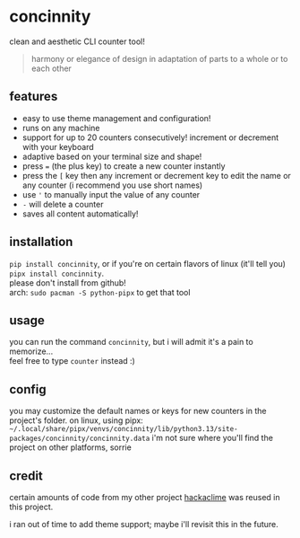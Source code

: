 # concinnity
clean and aesthetic CLI counter tool!
> harmony or elegance of design in adaptation of parts to a whole or to each other

## features
- easy to use theme management and configuration!
- runs on any machine
- support for up to 20 counters consecutively! increment or decrement with your keyboard
- adaptive based on your terminal size and shape!
- press `=` (the plus key) to create a new counter instantly
- press the `[` key then any increment or decrement key to edit the name or any counter (i recommend you use short names)
- use `'` to manually input the value of any counter
- `-` will delete a counter
- saves all content automatically!

## installation
`pip install concinnity`, or if you're on certain flavors of linux (it'll tell you) `pipx install concinnity`.\
please don't install from github!\
arch: `sudo pacman -S python-pipx` to get that tool

## usage
you can run the command `concinnity`, but i will admit it's a pain to memorize...\
feel free to type `counter` instead :)

## config
you may customize the default names or keys for new counters in the project's folder. on linux, using pipx:
`~/.local/share/pipx/venvs/concinnity/lib/python3.13/site-packages/concinnity/concinnity.data`
i'm not sure where you'll find the project on other platforms, sorrie

## credit
certain amounts of code from my other project [hackaclime](https://github.com/qwikster/hackaCLIme/) was reused in this project.

i ran out of time to add theme support; maybe i'll revisit this in the future.
